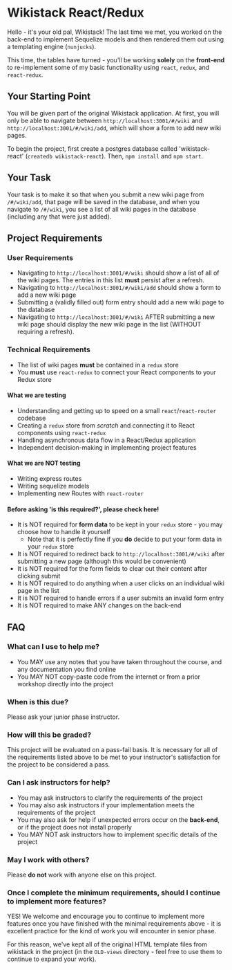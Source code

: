 # Wikistack React/Redux

Hello - it's your old pal, Wikistack! The last time we met, you worked on the back-end to implement Sequelize models and then rendered them out using a templating engine (`nunjucks`).

This time, the tables have turned - you'll be working **solely** on the **front-end** to re-implement some of my basic functionality using `react`, `redux`, and `react-redux`.

## Your Starting Point
You will be given part of the original Wikistack application. At first, you will only be able to navigate between `http://localhost:3001/#/wiki` and `http://localhost:3001/#/wiki/add`, which will show a form to add new wiki pages.

To begin the project, first create a postgres database called 'wikistack-react' (`createdb wikistack-react`).
Then, `npm install` and `npm start`.

## Your Task
Your task is to make it so that when you submit a new wiki page from `/#/wiki/add`, that page will be saved in the database, and when you navigate to `/#/wiki`, you see a list of all wiki pages in the database (including any that were just added).

## Project Requirements

### User Requirements
* Navigating to `http://localhost:3001/#/wiki` should show a list of all of the wiki pages. The entries in this list **must** persist after a refresh.
* Navigating to `http://localhost:3001/#/wiki/add` should show a form to add a new wiki page
* Submitting a (validly filled out) form entry should add a new wiki page to the database
* Navigating to `http://localhost:3001/#/wiki` AFTER submitting a new wiki page should display the new wiki page in the list (WITHOUT requiring a refresh).

### Technical Requirements
* The list of wiki pages **must** be contained in a `redux` store
* You **must** use `react-redux` to connect your React components to your Redux store

#### What we are testing
* Understanding and getting up to speed on a small `react`/`react-router` codebase
* Creating a `redux` store from *scratch* and connecting it to React components using `react-redux`
* Handling asynchronous data flow in a React/Redux application
* Independent decision-making in implementing project features

#### What we are NOT testing
* Writing express routes
* Writing sequelize models
* Implementing new Routes with `react-router`

#### Before asking 'is this required?', please check here!
* It is NOT required for **form data** to be kept in your `redux` store - you may choose how to handle it yourself
  * Note that it is perfectly fine if you **do** decide to put your form data in your `redux` store
* It is NOT required to redirect back to `http://localhost:3001/#/wiki` after submitting a new page (although this would be convenient)
* It is NOT required for the form fields to clear out their content after clicking submit
* It is NOT required to do anything when a user clicks on an individual wiki page in the list
* It is NOT required to handle errors if a user submits an invalid form entry
* It is NOT required to make ANY changes on the back-end

## FAQ

### What can I use to help me?
* You MAY use any notes that you have taken throughout the course, and any documentation you find online
* You MAY NOT copy-paste code from the internet or from a prior workshop directly into the project

### When is this due?
Please ask your junior phase instructor.

### How will this be graded?
This project will be evaluated on a pass-fail basis. It is necessary for all of the requirements listed above to be met to your instructor's satisfaction for the project to be considered a pass.

### Can I ask instructors for help?
* You may ask instructors to clarify the requirements of the project
* You may also ask instructors if your implementation meets the requirements of the project
* You may also ask for help if unexpected errors occur on the **back-end**, or if the project does not install properly
* You MAY NOT ask instructors how to implement specific details of the project

### May I work with others?
Please **do not** work with anyone else on this project.

### Once I complete the minimum requirements, should I continue to implement more features?
YES! We welcome and encourage you to continue to implement more features once you have finished with the minimal requirements above - it is excellent practice for the kind of work you will encounter in senior phase.

For this reason, we've kept all of the original HTML template files from wikistack in the project (in the `OLD-views` directory - feel free to use them to continue to expand your work).

